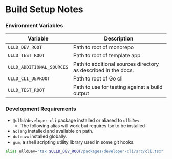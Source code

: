 # Build Setup Notes


### Environment Variables

| Variable | Description |
| -------- | ----------- |
| `ULLD_DEV_ROOT` | Path to root of monorepo |
| `ULLD_TEST_ROOT` | Path to root of template app |
| `ULLD_ADDITIONAL_SOURCES` | Path to additional sources directory as described in the docs. |
| `ULLD_CLI_DEVROOT` | Path to root of Go cli |
| `ULLD_TEST_ROOT` | Path to use for testing against a build output |


### Development Requirements

- `@ulld/developer-cli` package installed or aliased to `ulldDev`.
  - The following alias will work but requires tsx to be installed
- `Golang` installed and available on path.
- `dotenvx` installed globally.
- `gum`, a shell scripting utility library used in some git hooks.

```zsh
alias ulldDev="tsx $ULLD_DEV_ROOT/packages/developer-cli/src/cli.tsx"
```
